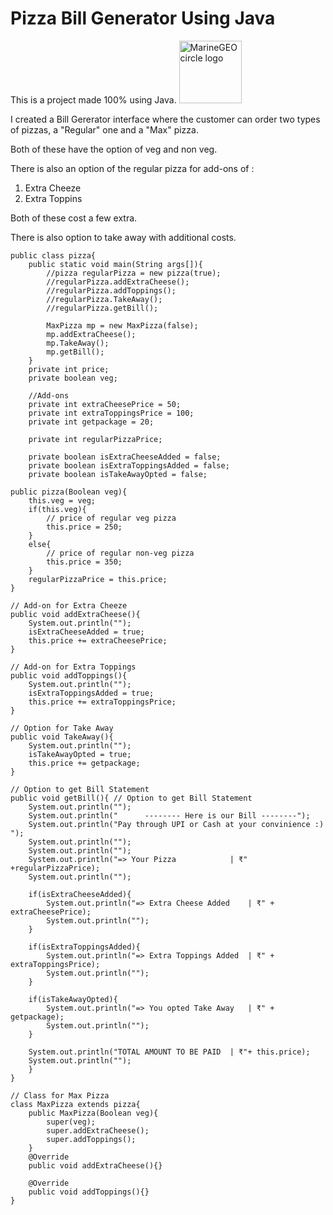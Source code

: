 # Pizza Bill Generator Using Java
This is a project made 100% using Java.
<img src="/assets/img/MarineGEO_logo.png" alt="MarineGEO circle logo" style="height: 100px; width:100px;"/>


I created a Bill Gererator interface where the customer can order two types of pizzas, a "Regular" one and a "Max" pizza.


Both of these have the option of veg and non veg.


There is also an option of the regular pizza for add-ons of :
1. Extra Cheeze
2. Extra Toppins


Both of these cost a few extra.


There is also option to take away with additional costs.
```
public class pizza{
    public static void main(String args[]){
        //pizza regularPizza = new pizza(true);
        //regularPizza.addExtraCheese();
        //regularPizza.addToppings();
        //regularPizza.TakeAway();
        //regularPizza.getBill();

        MaxPizza mp = new MaxPizza(false);
        mp.addExtraCheese();
        mp.TakeAway();
        mp.getBill();
    }
    private int price;
    private boolean veg;

    //Add-ons
    private int extraCheesePrice = 50;
    private int extraToppingsPrice = 100;
    private int getpackage = 20;

    private int regularPizzaPrice;

    private boolean isExtraCheeseAdded = false;
    private boolean isExtraToppingsAdded = false;
    private boolean isTakeAwayOpted = false;

public pizza(Boolean veg){
    this.veg = veg;
    if(this.veg){
        // price of regular veg pizza
        this.price = 250;
    }
    else{
        // price of regular non-veg pizza
        this.price = 350;
    }
    regularPizzaPrice = this.price;
}

// Add-on for Extra Cheeze
public void addExtraCheese(){
    System.out.println("");
    isExtraCheeseAdded = true;
    this.price += extraCheesePrice;
}

// Add-on for Extra Toppings
public void addToppings(){
    System.out.println("");
    isExtraToppingsAdded = true;
    this.price += extraToppingsPrice;
}

// Option for Take Away
public void TakeAway(){
    System.out.println("");
    isTakeAwayOpted = true;
    this.price += getpackage;
}

// Option to get Bill Statement
public void getBill(){ // Option to get Bill Statement
    System.out.println("");
    System.out.println("      -------- Here is our Bill --------");
    System.out.println("Pay through UPI or Cash at your convinience :) ");
    System.out.println("");
    System.out.println("");
    System.out.println("=> Your Pizza            | ₹" +regularPizzaPrice);
    System.out.println("");

    if(isExtraCheeseAdded){
        System.out.println("=> Extra Cheese Added    | ₹" + extraCheesePrice);
        System.out.println("");
    }

    if(isExtraToppingsAdded){
        System.out.println("=> Extra Toppings Added  | ₹" + extraToppingsPrice);
        System.out.println("");
    }
    
    if(isTakeAwayOpted){
        System.out.println("=> You opted Take Away   | ₹" + getpackage);
        System.out.println("");
    }

    System.out.println("TOTAL AMOUNT TO BE PAID  | ₹"+ this.price);
    System.out.println("");
    }
}

// Class for Max Pizza
class MaxPizza extends pizza{
    public MaxPizza(Boolean veg){
        super(veg);
        super.addExtraCheese();
        super.addToppings();
    }
    @Override
    public void addExtraCheese(){}

    @Override
    public void addToppings(){}
}
```
